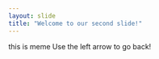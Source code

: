 ```yaml
---
layout: slide
title: "Welcome to our second slide!"
---
```

this is meme
Use the left arrow to go back!
